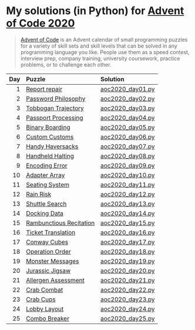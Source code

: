 # My solutions (in Python) for [Advent of Code 2020](https://adventofcode.com/2020)

> [Advent of Code](https://adventofcode.com/2020/about) is an Advent calendar of small
> programming puzzles for a variety of skill sets and skill levels that can be solved in
> any programming language you like. People use them as a speed contest, interview prep,
> company training, university coursework, practice problems, or to challenge each other.

| Day | Puzzle                                                          | Solution                             |
| --: | :-------------------------------------------------------------- | :----------------------------------- |
|   1 | [Report repair](https://adventofcode.com/2020/day/1)            | [aoc2020_day01.py](aoc2020_day01.py) |
|   2 | [Password Philosophy](https://adventofcode.com/2020/day/2)      | [aoc2020_day02.py](aoc2020_day02.py) |
|   3 | [Tobbogan Trajectory](https://adventofcode.com/2020/day/3)      | [aoc2020_day03.py](aoc2020_day03.py) |
|   4 | [Passport Processing](https://adventofcode.com/2020/day/4)      | [aoc2020_day04.py](aoc2020_day04.py) |
|   5 | [Binary Boarding](https://adventofcode.com/2020/day/5)          | [aoc2020_day05.py](aoc2020_day05.py) |
|   6 | [Custom Customs](https://adventofcode.com/2020/day/6)           | [aoc2020_day06.py](aoc2020_day06.py) |
|   7 | [Handy Haversacks](https://adventofcode.com/2020/day/7)         | [aoc2020_day07.py](aoc2020_day07.py) |
|   8 | [Handheld Halting](https://adventofcode.com/2020/day/8)         | [aoc2020_day08.py](aoc2020_day08.py) |
|   9 | [Encoding Error](https://adventofcode.com/2020/day/9)           | [aoc2020_day09.py](aoc2020_day09.py) |
|  10 | [Adapter Array](https://adventofcode.com/2020/day/10)           | [aoc2020_day10.py](aoc2020_day10.py) |
|  11 | [Seating System](https://adventofcode.com/2020/day/11)          | [aoc2020_day11.py](aoc2020_day11.py) |
|  12 | [Rain Risk](https://adventofcode.com/2020/day/12)               | [aoc2020_day12.py](aoc2020_day12.py) |
|  13 | [Shuttle Search](https://adventofcode.com/2020/day/13)          | [aoc2020_day13.py](aoc2020_day13.py) |
|  14 | [Docking Data](https://adventofcode.com/2020/day/14)            | [aoc2020_day14.py](aoc2020_day14.py) |
|  15 | [Rambunctious Recitation](https://adventofcode.com/2020/day/15) | [aoc2020_day15.py](aoc2020_day15.py) |
|  16 | [Ticket Translation](https://adventofcode.com/2020/day/16)      | [aoc2020_day16.py](aoc2020_day16.py) |
|  17 | [Conway Cubes](https://adventofcode.com/2020/day/17)            | [aoc2020_day17.py](aoc2020_day17.py) |
|  18 | [Operation Order](https://adventofcode.com/2020/day/18)         | [aoc2020_day18.py](aoc2020_day18.py) |
|  19 | [Monster Messages](https://adventofcode.com/2020/day/19)        | [aoc2020_day19.py](aoc2020_day19.py) |
|  20 | [Jurassic Jigsaw](https://adventofcode.com/2020/day/20)         | [aoc2020_day20.py](aoc2020_day20.py) |
|  21 | [Allergen Assessment](https://adventofcode.com/2020/day/21)     | [aoc2020_day21.py](aoc2020_day21.py) |
|  22 | [Crab Combat](https://adventofcode.com/2020/day/22)             | [aoc2020_day22.py](aoc2020_day22.py) |
|  23 | [Crab Cups](https://adventofcode.com/2020/day/23)               | [aoc2020_day23.py](aoc2020_day23.py) |
|  24 | [Lobby Layout](https://adventofcode.com/2020/day/24)            | [aoc2020_day24.py](aoc2020_day24.py) |
|  25 | [Combo Breaker](https://adventofcode.com/2020/day/25)           | [aoc2020_day25.py](aoc2020_day25.py) |
